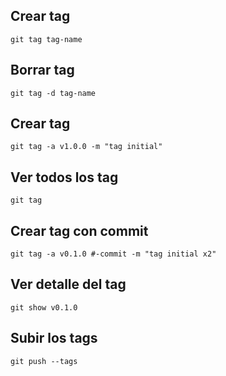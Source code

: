 ## Crear tag
```
git tag tag-name
```

## Borrar tag
```
git tag -d tag-name
```

## Crear tag
```
git tag -a v1.0.0 -m "tag initial"
```

## Ver todos los tag
```
git tag
```

## Crear tag con commit
```
git tag -a v0.1.0 #-commit -m "tag initial x2"
```

## Ver detalle del tag
```
git show v0.1.0
```

## Subir los tags
```
git push --tags
```